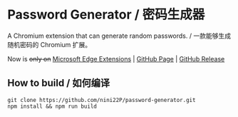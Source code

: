 # Password Generator / 密码生成器

A Chromium extension that can generate random passwords. / 一款能够生成随机密码的 Chromium 扩展。

Now is ~~only on~~ [Microsoft Edge Extensions](https://microsoftedge.microsoft.com/addons/detail/ijhnfjekokmndkhhllflkamghhlipafn) | [GitHub Page](https://nini22p.github.io/password-generator/)  | [GitHub Release](https://github.com/nini22P/password-generator/releases)

## How to build / 如何编译
``` shell
git clone https://github.com/nini22P/password-generator.git
npm install && npm run build
```
